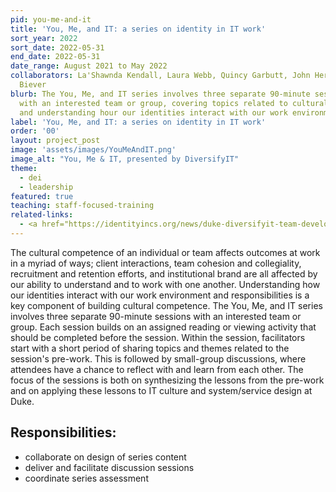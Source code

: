 ```yaml
---
pid: you-me-and-it
title: 'You, Me, and IT: a series on identity in IT work'
sort_year: 2022
sort_date: 2022-05-31
end_date: 2022-05-31
date_range: August 2021 to May 2022
collaborators: La'Shawnda Kendall, Laura Webb, Quincy Garbutt, John Herr, Richard
  Biever
blurb: The You, Me, and IT series involves three separate 90-minute sessions
  with an interested team or group, covering topics related to cultural competence 
  and understanding hour our identities interact with our work environment and responsibilities.
label: 'You, Me, and IT: a series on identity in IT work'
order: '00'
layout: project_post
image: 'assets/images/YouMeAndIT.png'
image_alt: "You, Me & IT, presented by DiversifyIT"
theme: 
  - dei
  - leadership
featured: true
teaching: staff-focused-training
related-links:
  - <a href="https://identityincs.org/news/duke-diversifyit-team-develops-you-me-and-it-three-part-discussion-series-aimed-deepening/">Announcement of You, Me, and IT project on AIICE site</a>
---
```

The cultural competence of an individual or team affects outcomes at work in
a myriad of ways; client interactions, team cohesion and collegiality, recruitment
and retention efforts, and institutional brand are all affected by our ability to
understand and to work with one another. Understanding how our identities interact
with our work environment and responsibilities is a key component of building cultural
competence. The You, Me, and IT series involves three separate 90-minute sessions
with an interested team or group. Each session builds on an assigned reading or
viewing activity that should be completed before the session. Within the session,
facilitators start with a short period of sharing topics and themes related to the
session's pre-work. This is followed by small-group discussions, where attendees
have a chance to reflect with and learn from each other. The focus of the sessions
is both on synthesizing the lessons from the pre-work and on applying these lessons
to IT culture and system/service design at Duke.

## Responsibilities:

* collaborate on design of series content
* deliver and facilitate discussion sessions
* coordinate series assessment
